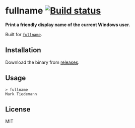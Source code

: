 # fullname [![Build status](https://ci.appveyor.com/api/projects/status/eid2x81axkg6niaf?svg=true)](https://ci.appveyor.com/project/MarkTiedemann/fullname)

**Print a friendly display name of the current Windows user.**

Built for [`fullname`](https://github.com/sindresorhus/fullname).

## Installation

Download the binary from [releases](https://github.com/MarkTiedemann/fullname/releases).

## Usage

```batch
> fullname
Mark Tiedemann
```

## License

MIT
